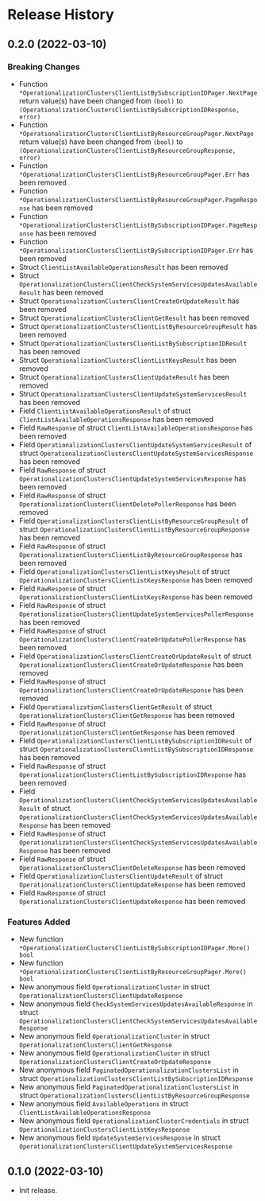 # Release History

## 0.2.0 (2022-03-10)
### Breaking Changes

- Function `*OperationalizationClustersClientListBySubscriptionIDPager.NextPage` return value(s) have been changed from `(bool)` to `(OperationalizationClustersClientListBySubscriptionIDResponse, error)`
- Function `*OperationalizationClustersClientListByResourceGroupPager.NextPage` return value(s) have been changed from `(bool)` to `(OperationalizationClustersClientListByResourceGroupResponse, error)`
- Function `*OperationalizationClustersClientListByResourceGroupPager.Err` has been removed
- Function `*OperationalizationClustersClientListByResourceGroupPager.PageResponse` has been removed
- Function `*OperationalizationClustersClientListBySubscriptionIDPager.PageResponse` has been removed
- Function `*OperationalizationClustersClientListBySubscriptionIDPager.Err` has been removed
- Struct `ClientListAvailableOperationsResult` has been removed
- Struct `OperationalizationClustersClientCheckSystemServicesUpdatesAvailableResult` has been removed
- Struct `OperationalizationClustersClientCreateOrUpdateResult` has been removed
- Struct `OperationalizationClustersClientGetResult` has been removed
- Struct `OperationalizationClustersClientListByResourceGroupResult` has been removed
- Struct `OperationalizationClustersClientListBySubscriptionIDResult` has been removed
- Struct `OperationalizationClustersClientListKeysResult` has been removed
- Struct `OperationalizationClustersClientUpdateResult` has been removed
- Struct `OperationalizationClustersClientUpdateSystemServicesResult` has been removed
- Field `ClientListAvailableOperationsResult` of struct `ClientListAvailableOperationsResponse` has been removed
- Field `RawResponse` of struct `ClientListAvailableOperationsResponse` has been removed
- Field `OperationalizationClustersClientUpdateSystemServicesResult` of struct `OperationalizationClustersClientUpdateSystemServicesResponse` has been removed
- Field `RawResponse` of struct `OperationalizationClustersClientUpdateSystemServicesResponse` has been removed
- Field `RawResponse` of struct `OperationalizationClustersClientDeletePollerResponse` has been removed
- Field `OperationalizationClustersClientListByResourceGroupResult` of struct `OperationalizationClustersClientListByResourceGroupResponse` has been removed
- Field `RawResponse` of struct `OperationalizationClustersClientListByResourceGroupResponse` has been removed
- Field `OperationalizationClustersClientListKeysResult` of struct `OperationalizationClustersClientListKeysResponse` has been removed
- Field `RawResponse` of struct `OperationalizationClustersClientListKeysResponse` has been removed
- Field `RawResponse` of struct `OperationalizationClustersClientUpdateSystemServicesPollerResponse` has been removed
- Field `RawResponse` of struct `OperationalizationClustersClientCreateOrUpdatePollerResponse` has been removed
- Field `OperationalizationClustersClientCreateOrUpdateResult` of struct `OperationalizationClustersClientCreateOrUpdateResponse` has been removed
- Field `RawResponse` of struct `OperationalizationClustersClientCreateOrUpdateResponse` has been removed
- Field `OperationalizationClustersClientGetResult` of struct `OperationalizationClustersClientGetResponse` has been removed
- Field `RawResponse` of struct `OperationalizationClustersClientGetResponse` has been removed
- Field `OperationalizationClustersClientListBySubscriptionIDResult` of struct `OperationalizationClustersClientListBySubscriptionIDResponse` has been removed
- Field `RawResponse` of struct `OperationalizationClustersClientListBySubscriptionIDResponse` has been removed
- Field `OperationalizationClustersClientCheckSystemServicesUpdatesAvailableResult` of struct `OperationalizationClustersClientCheckSystemServicesUpdatesAvailableResponse` has been removed
- Field `RawResponse` of struct `OperationalizationClustersClientCheckSystemServicesUpdatesAvailableResponse` has been removed
- Field `RawResponse` of struct `OperationalizationClustersClientDeleteResponse` has been removed
- Field `OperationalizationClustersClientUpdateResult` of struct `OperationalizationClustersClientUpdateResponse` has been removed
- Field `RawResponse` of struct `OperationalizationClustersClientUpdateResponse` has been removed

### Features Added

- New function `*OperationalizationClustersClientListBySubscriptionIDPager.More() bool`
- New function `*OperationalizationClustersClientListByResourceGroupPager.More() bool`
- New anonymous field `OperationalizationCluster` in struct `OperationalizationClustersClientUpdateResponse`
- New anonymous field `CheckSystemServicesUpdatesAvailableResponse` in struct `OperationalizationClustersClientCheckSystemServicesUpdatesAvailableResponse`
- New anonymous field `OperationalizationCluster` in struct `OperationalizationClustersClientGetResponse`
- New anonymous field `OperationalizationCluster` in struct `OperationalizationClustersClientCreateOrUpdateResponse`
- New anonymous field `PaginatedOperationalizationClustersList` in struct `OperationalizationClustersClientListBySubscriptionIDResponse`
- New anonymous field `PaginatedOperationalizationClustersList` in struct `OperationalizationClustersClientListByResourceGroupResponse`
- New anonymous field `AvailableOperations` in struct `ClientListAvailableOperationsResponse`
- New anonymous field `OperationalizationClusterCredentials` in struct `OperationalizationClustersClientListKeysResponse`
- New anonymous field `UpdateSystemServicesResponse` in struct `OperationalizationClustersClientUpdateSystemServicesResponse`


## 0.1.0 (2022-03-10)

- Init release.